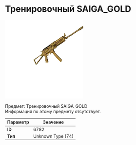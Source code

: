 # Тренировочный SAIGA_GOLD

![Item Image](../img/6782.webp?raw=true)

Предмет: Тренировочный SAIGA_GOLD<br>Информация по этому предмету отсутствует.


| Параметр | Значение |
|----------|----------|
| **ID** | 6782 |
| **Тип** | Unknown Type (74) |


